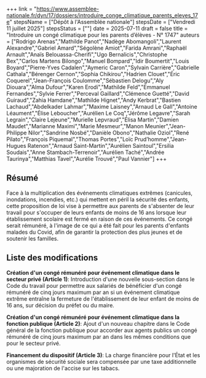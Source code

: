 +++
link = "https://www.assemblee-nationale.fr/dyn/17/dossiers/introduire_conge_climatique_parents_eleves_17e"
stepsName = ["Dépôt à l'Assemblée nationale"]
stepsDate = ["Vendredi 11 juillet 2025"]
stepsStatus = [""]
date = 2025-07-11
draft = false
title = "Introduire un congé climatique pour les parents d’élèves - N° 1747"
auteurs = ["Rodrigo Arenas","Mathilde Panot","Nadège Abomangoli","Laurent Alexandre","Gabriel Amard","Ségolène Amiot","Farida Amrani","Raphaël Arnault","Anaïs Belouassa-Cherifi","Ugo Bernalicis","Christophe Bex","Carlos Martens Bilongo","Manuel Bompard","Idir Boumertit","Louis Boyard","Pierre-Yves Cadalen","Aymeric Caron","Sylvain Carrière","Gabrielle Cathala","Bérenger Cernon","Sophia Chikirou","Hadrien Clouet","Éric Coquerel","Jean-François Coulomme","Sébastien Delogu","Aly Diouara","Alma Dufour","Karen Erodi","Mathilde Feld","Emmanuel Fernandes","Sylvie Ferrer","Perceval Gaillard","Clémence Guetté","David Guiraud","Zahia Hamdane","Mathilde Hignet","Andy Kerbrat","Bastien Lachaud","Abdelkader Lahmar","Maxime Laisney","Arnaud Le Gall","Antoine Léaument","Élise Leboucher","Aurélien Le Coq","Jérôme Legavre","Sarah Legrain","Claire Lejeune","Murielle Lepvraud","Élisa Martin","Damien Maudet","Marianne Maximi","Marie Mesmeur","Manon Meunier","Jean-Philippe Nilor","Sandrine Nosbé","Danièle Obono","Nathalie Oziol","René Pilato","François Piquemal","Thomas Portes","Loïc Prud’homme","Jean-Hugues Ratenon","Arnaud Saint-Martin","Aurélien Saintoul","Ersilia Soudais","Anne Stambach-Terrenoir","Aurélien Taché","Andrée Taurinya","Matthias Tavel","Aurélie Trouvé","Paul Vannier"]
+++

## Résumé

Face à la multiplication des événements climatiques extrêmes (canicules, inondations, incendies, etc.) qui mettent en péril la sécurité des enfants, cette proposition de loi vise à permettre aux parents de s'absenter de leur travail pour s'occuper de leurs enfants de moins de 16 ans lorsque leur établissement scolaire est fermé en raison de ces événements. Ce congé serait rémunéré, à l'image de ce qui a été fait pour les parents d'enfants malades du Covid, afin de garantir la protection des plus jeunes et de soutenir les familles.

## Liste des modifications

**Création d'un congé rémunéré pour événement climatique dans le secteur privé (Article 1)**: Introduction d'une nouvelle sous-section dans le Code du travail pour permettre aux salariés de bénéficier d'un congé rémunéré de cinq jours maximum par an si un événement climatique extrême entraîne la fermeture de l'établissement de leur enfant de moins de 16 ans, sur décision du préfet ou du maire.

**Création d'un congé rémunéré pour événement climatique dans la fonction publique (Article 2)**: Ajout d'un nouveau chapitre dans le Code général de la fonction publique pour accorder aux agents publics un congé rémunéré de cinq jours maximum par an dans les mêmes conditions que pour le secteur privé.

**Financement du dispositif (Article 3)**: La charge financière pour l'État et les organismes de sécurité sociale sera compensée par une taxe additionnelle ou une majoration de l'accise sur les tabacs.
